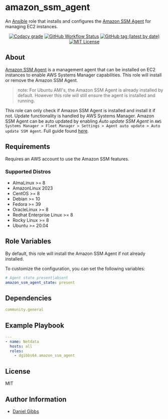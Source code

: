 # amazon_ssm_agent

An [Ansible](https://www.ansible.com) role that installs and configures the <a href="https://docs.aws.amazon.com/systems-manager/">Amazon SSM Agent</a> for managing EC2 instances.

<p align="center">
<a href="https://app.codacy.com/gh/dgibbs64/ansible-role-amazon_ssm_agent"><img src="https://img.shields.io/codacy/grade/1a892d499efd4dabb73beffa8d64ed01?logo=codacy&style=flat-square" alt="Codacy grade"></a>
<a href="https://github.com/dgibbs64/ansible-role-amazon_ssm_agent/actions/workflows/molecule.yml"><img alt="GitHub Workflow Status" src="https://img.shields.io/github/actions/workflow/status/dgibbs64/ansible-role-amazon_ssm_agent/molecule.yml?label=molecule&logo=ansible&style=flat-square"></a>
<a href="https://galaxy.ansible.com/dgibbs64/amazon_ssm_agent"><img alt="GitHub tag (latest by date)" src="https://img.shields.io/github/v/tag/dgibbs64/ansible-role-amazon_ssm_agent?color=EE0000&label=release&logo=ansible&style=flat-square"></a>
<a href="https://github.com/dgibbs64/ansible-role-amazon_ssm_agent/blob/main/LICENSE.md"><img src="https://img.shields.io/github/license/gameservermanagers/docker-steamcmd?style=flat-square" alt="MIT License"></a>
</p>

## About

<a href="https://docs.aws.amazon.com/systems-manager/">Amazon SSM Agent</a> is a management agent that can be installed on EC2 instances to enable AWS Systems Manager capabilities. This role will install or remove the Amazon SSM Agent.

> note: For Ubuntu AMI's, the Amazon SSM Agent is already installed by default. However this role will still ensure the agent is installed and running.

This role can only check if Amazon SSM Agent is installed and install it if not. Update functionality is handled by AWS Systems Manager. Amazon SSM Agent can be auto updated by enabling *Auto update SSM Agent* in `AWS Systems Manager > Fleet Manager > Settings > Agent auto update > Auto update SSM Agent`. Full guide found <a href="https://docs.aws.amazon.com/systems-manager/latest/userguide/ssm-agent-automatic-updates.html">here</a>.

## Requirements

Requires an AWS account to use the Amazon SSM features.

### Supported Distros

- AlmaLinux >= 8
- AmazonLinux 2023
- CentOS >= 8
- Debian >= 10
- Fedora >= 39
- OracleLinux >= 8
- Redhat Enterprise Linux >= 8
- Rocky Linux >= 8
- Ubuntu >= 20.04

## Role Variables

By default, this role will install the Amazon SSM Agent if not already installed.

To customize the configuration, you can set the following variables:

```yaml
# Agent state present|absent
amazon_ssm_agent_state: present
```

## Dependencies

```yaml
community.general
```

## Example Playbook

```yaml
---
- name: Netdata
  hosts: all
  roles:
    - dgibbs64.amazon_ssm_agent
```

## License

MIT

## Author Information

- [Daniel Gibbs](https://danielgibbs.co.uk)
